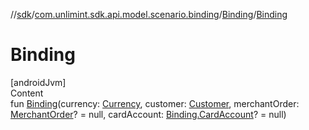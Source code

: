 //[sdk](../../../index.md)/[com.unlimint.sdk.api.model.scenario.binding](../index.md)/[Binding](index.md)/[Binding](-binding.md)



# Binding  
[androidJvm]  
Content  
fun [Binding](-binding.md)(currency: [Currency](https://developer.android.com/reference/kotlin/java/util/Currency.html), customer: [Customer](../../com.unlimint.sdk.api.model/-customer/index.md), merchantOrder: [MerchantOrder](../../com.unlimint.sdk.api.model/-merchant-order/index.md)? = null, cardAccount: [Binding.CardAccount](-card-account/index.md)? = null)  



